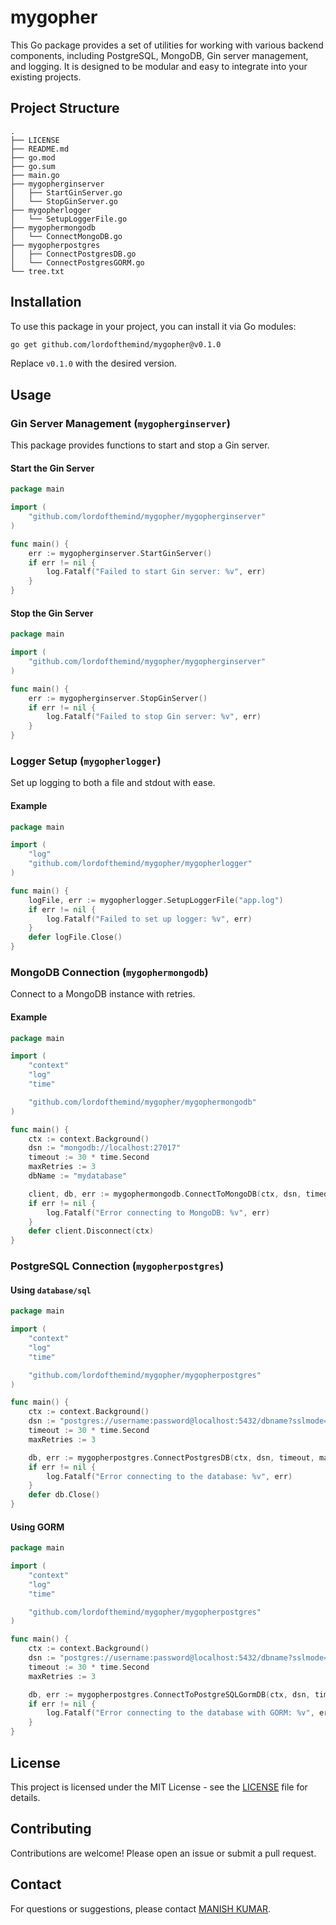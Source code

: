 # mygopher

This Go package provides a set of utilities for working with various backend components, including PostgreSQL, MongoDB, Gin server management, and logging. It is designed to be modular and easy to integrate into your existing projects.

## Project Structure

```
.
├── LICENSE
├── README.md
├── go.mod
├── go.sum
├── main.go
├── mygopherginserver
│   ├── StartGinServer.go
│   └── StopGinServer.go
├── mygopherlogger
│   └── SetupLoggerFile.go
├── mygophermongodb
│   └── ConnectMongoDB.go
├── mygopherpostgres
│   ├── ConnectPostgresDB.go
│   └── ConnectPostgresGORM.go
└── tree.txt
```

## Installation

To use this package in your project, you can install it via Go modules:

```bash
go get github.com/lordofthemind/mygopher@v0.1.0
```

Replace `v0.1.0` with the desired version.

## Usage

### Gin Server Management (`mygopherginserver`)

This package provides functions to start and stop a Gin server.

#### Start the Gin Server

```go
package main

import (
    "github.com/lordofthemind/mygopher/mygopherginserver"
)

func main() {
    err := mygopherginserver.StartGinServer()
    if err != nil {
        log.Fatalf("Failed to start Gin server: %v", err)
    }
}
```

#### Stop the Gin Server

```go
package main

import (
    "github.com/lordofthemind/mygopher/mygopherginserver"
)

func main() {
    err := mygopherginserver.StopGinServer()
    if err != nil {
        log.Fatalf("Failed to stop Gin server: %v", err)
    }
}
```

### Logger Setup (`mygopherlogger`)

Set up logging to both a file and stdout with ease.

#### Example

```go
package main

import (
    "log"
    "github.com/lordofthemind/mygopher/mygopherlogger"
)

func main() {
    logFile, err := mygopherlogger.SetupLoggerFile("app.log")
    if err != nil {
        log.Fatalf("Failed to set up logger: %v", err)
    }
    defer logFile.Close()
}
```

### MongoDB Connection (`mygophermongodb`)

Connect to a MongoDB instance with retries.

#### Example

```go
package main

import (
    "context"
    "log"
    "time"

    "github.com/lordofthemind/mygopher/mygophermongodb"
)

func main() {
    ctx := context.Background()
    dsn := "mongodb://localhost:27017"
    timeout := 30 * time.Second
    maxRetries := 3
    dbName := "mydatabase"

    client, db, err := mygophermongodb.ConnectToMongoDB(ctx, dsn, timeout, maxRetries, dbName)
    if err != nil {
        log.Fatalf("Error connecting to MongoDB: %v", err)
    }
    defer client.Disconnect(ctx)
}
```

### PostgreSQL Connection (`mygopherpostgres`)

#### Using `database/sql`

```go
package main

import (
    "context"
    "log"
    "time"

    "github.com/lordofthemind/mygopher/mygopherpostgres"
)

func main() {
    ctx := context.Background()
    dsn := "postgres://username:password@localhost:5432/dbname?sslmode=disable"
    timeout := 30 * time.Second
    maxRetries := 3

    db, err := mygopherpostgres.ConnectPostgresDB(ctx, dsn, timeout, maxRetries)
    if err != nil {
        log.Fatalf("Error connecting to the database: %v", err)
    }
    defer db.Close()
}
```

#### Using GORM

```go
package main

import (
    "context"
    "log"
    "time"

    "github.com/lordofthemind/mygopher/mygopherpostgres"
)

func main() {
    ctx := context.Background()
    dsn := "postgres://username:password@localhost:5432/dbname?sslmode=disable"
    timeout := 30 * time.Second
    maxRetries := 3

    db, err := mygopherpostgres.ConnectToPostgreSQLGormDB(ctx, dsn, timeout, maxRetries)
    if err != nil {
        log.Fatalf("Error connecting to the database with GORM: %v", err)
    }
}
```

## License

This project is licensed under the MIT License - see the [LICENSE](LICENSE) file for details.

## Contributing

Contributions are welcome! Please open an issue or submit a pull request.

## Contact

For questions or suggestions, please contact [MANISH KUMAR](mailto:manish.keshav98@gmail.com).